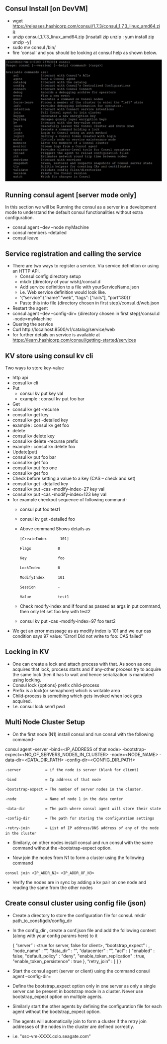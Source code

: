 ## Consul Install [on DevVM]
*	wget https://releases.hashicorp.com/consul/1.7.3/consul_1.7.3_linux_amd64.zip
*	unzip consul_1.7.3_linux_amd64.zip [insatall zip unzip : yum install zip unzip -y]
*	sudo mv consul /bin/
*	fire 'consul' and you should be looking at consul help as shown below.
 <p align="center"><img src="../images/consul_help.JPG?raw=true"></p>
 
## Running consul agent [server mode only]
In this section we will be Running the consul as a server in a development mode to understand the default consul functionalities without extra configuration.
*	consul agent –dev –node myMachine
*	consul members –detailed
*	consul leave

## Service registration and calling the service
* There are two ways to register a service. Via service definition or using an HTTP API.
  * Consul config directory setup
   * mkdir {directory of your wish}/consul.d
   * Add service definition to a file with yourServiceName.json
    *	i.e. Web service definition would look like.
    *	‘{“service”:{“name”:”web”, “tags”: [“rails”], “port”:80}}’
   * Paste this into file {directory chosen in first step}/consul.d/web.json
*	Restart the agent
  * consul agent –dev –config-dir= {directory chosen in first step}/consul.d -node=myMachine
*	Quering the service
  *	Curl http://localhost:8500/v1/catalog/service/web 
* for further details on service is available at https://learn.hashicorp.com/consul/getting-started/services

## KV store using consul kv cli
Two ways to store key-value
  * http api
  * consul kv cli
* Put 
  *	consul kv put key val
  *	example : consul kv put foo bar
*	Get
  *	consul kv get -recurse
  *	consul kv get key
  *	consul kv get -detailed key
  * example : consul kv get foo
*	delete
  *	consul kv delete key
  *	consul kv delete -recurse prefix
  * example : consul kv delete foo
*	Update(put)
  *	consul kv put foo bar
  *	consul kv get foo
  *	consul kv put foo one
  *	consul kv get foo
*	Check before setting a value to a key (CAS – check and set)
  *	consul kv get -detailed key
  *	consul kv put -cas -modify-index=27 key val
  *	consul kv put -cas -modify-index=123 key val
  *	for example checkout sequence of following command-
    *	consul put foo test1
    *	consul kv get -detailed foo
      * Above command Shows details as
        
        `[CreateIndex      101]`
        
        `Flags            0`
        
        `Key              foo`
        
        `LockIndex        0`
        
        `ModifyIndex      101`
        
        `Session          -`
        
        `Value            test1`
        
    * Check modify-index and if found as passed as args in put command, then only let set foo key with test2
    *	consul kv put -cas -modify-index=97 foo test2 
  * We get an error messsage as as modify index is 101 and we our cas condition says 97 value: “Error! Did not write to foo: CAS failed”

## Locking in KV
*	One can create a lock and attach process with that. As soon as one acquires that lock, process starts and if any-other process try to acquire the same lock then it has to wait and hence serialization is mandated using locking.
*	Consul lock {options} prefix child-process
 *	Prefix is a lock(or semaphore) which is writable area
 *	Child-process is something which gets invoked when lock gets acquired.
  *	I.e. consul lock sem1 pwd

## Multi Node Cluster Setup
*	On the first node (N1) install consul and run consul with the following command- 

consul agent -server -bind=<IP_ADDRESS of that node> -bootstrap-expect=<NO_OF_SERVERS_NODES_IN_CLUSTER> -node=<NODE_NAME> -data-dir=<DATA_DIR_PATH> -config-dir=<CONFIG_DIR_PATH>

`-server           = if the node is server (blank for client)`

`-bind             = Ip address of that node`

`-bootstrap-expect = The number of server nodes in the cluster.`

`-node             = Name of node 1 in the data center`

`-data-dir         = The path where consul agent will store their state`

`-config-dir       = The path for storing the configuration settings`

`-retry-join       = List of IP address/DNS address of any of the node in the cluster`

*	Similarly, on other nodes install consul and run consul with the same command without the –bootstrap-expect option.

*	Now join the nodes from N1 to form a cluster using the following command

`consul join <IP_ADDR_N2> <IP_ADDR_OF_N3>`

*	Verify the nodes are in sync by adding a kv pair on one node and reading the same from the other nodes



## Create consul cluster using config file (json)
*	Create a directory to store the configuration file for consul.
    mkdir path_to_consfigdir/config_dir

*	In the config_dir , create a conf.json file and add the following content (along with your config params here) to it

    {
        “server” : <true for server, false for client>,
        “bootstrap_expect” : <no of servers in cluster>,
        “node_name” : “<node name>”,
        “data_dir” : “<path to your data dir>”,
        “datacenter” : “<name of datacenter>”,
        "acl" : {
		         "enabled" : false,
		         "default_policy" : "deny",
		         "enable_token_replication" : true,
		         "enable_token_persistence" : true
	        },
        “retry_join” : [
            <List of addresses to connect to>
        ]
    }

*	Start the consul agent (server or client) using the command 
    consul agent –config-dir=<path to your config dir>

*	Define the bootstrap_expect option only in one server as only a single server can be present in bootstrap mode in a cluster. Never use bootstrap_expect option on multiple agents.

*	Similarly start the other agents by defining the configuration file for each agent without the bootstrap_expect option.

*	The agents will automatically join to form a cluster if the retry join addresses of the nodes in the cluster are defined correctly.
 * i.e. "ssc-vm-XXXX.colo.seagate.com"

